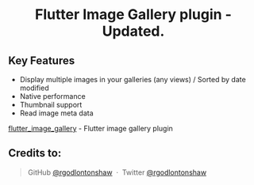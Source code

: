 <h1 align="center">
  Flutter Image Gallery plugin - Updated.
  <br>
</h1>

## Key Features

* Display multiple images in your galleries (any views) / Sorted by date modified
* Native performance
* Thumbnail support
* Read image meta data

[flutter_image_gallery](https://pub.dev/packages/flutter_image_gallery) - Flutter image gallery plugin

## Credits to:
  
> GitHub [@rgodlontonshaw](https://github.com/rgodlontonshaw) &nbsp;&middot;&nbsp;
> Twitter [@rgodlontonshaw](https://twitter.com/rgodlontonshaw)
